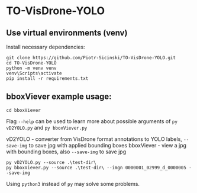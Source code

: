 # TO-VisDrone-YOLO


## Use virtual environments (venv)
Install necessary dependencies:
```
git clone https://github.com/Piotr-Sicinski/TO-VisDrone-YOLO.git
cd TO-VisDrone-YOLO
python -m venv venv
venv\Scripts\activate
pip install -r requirements.txt
```

## bboxViever example usage:
```
cd bboxViever
```

Flag ```--help``` can be used to learn more about possible arguments of ```py vD2YOLO.py``` and  ```py bboxViever.py```

vD2YOLO - converter from VisDrone format annotations to YOLO labels,  ```--save-img``` to save jpg with applied bounding boxes
bboxViever - view a jpg with bounding boxes, also ```--save-img``` to save jpg


```
py vD2YOLO.py --source .\test-dir\
py bboxViever.py --source .\test-dir\ --imgn 0000001_02999_d_0000005 --save-img
```


Using ```python3``` instead of ```py``` may solve some problems.